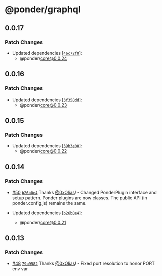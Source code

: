 # @ponder/graphql

## 0.0.17

### Patch Changes

- Updated dependencies [[`46c72f0`](https://github.com/0xOlias/ponder/commit/46c72f0f66364098eb2ea2c328259c46f78735d4)]:
  - @ponder/core@0.0.24

## 0.0.16

### Patch Changes

- Updated dependencies [[`3f358dd`](https://github.com/0xOlias/ponder/commit/3f358dddbcb4c0f7dfe427a9db847bd2388be019)]:
  - @ponder/core@0.0.23

## 0.0.15

### Patch Changes

- Updated dependencies [[`39b3e00`](https://github.com/0xOlias/ponder/commit/39b3e00ea29142e1b893ca2170116b9988e8f623)]:
  - @ponder/core@0.0.22

## 0.0.14

### Patch Changes

- [#50](https://github.com/0xOlias/ponder/pull/50) [`b26b0e4`](https://github.com/0xOlias/ponder/commit/b26b0e456674c2170bf23e84f79246f1a56e82d9) Thanks [@0xOlias](https://github.com/0xOlias)! - Changed PonderPlugin interface and setup pattern. Ponder plugins are now classes. The public API (in ponder.config.js) remains the same.

- Updated dependencies [[`b26b0e4`](https://github.com/0xOlias/ponder/commit/b26b0e456674c2170bf23e84f79246f1a56e82d9)]:
  - @ponder/core@0.0.21

## 0.0.13

### Patch Changes

- [#48](https://github.com/0xOlias/ponder/pull/48) [`79b9582`](https://github.com/0xOlias/ponder/commit/79b9582d115e11e731fcdcc999ab1c58e94572f3) Thanks [@0xOlias](https://github.com/0xOlias)! - Fixed port resolution to honor PORT env var
